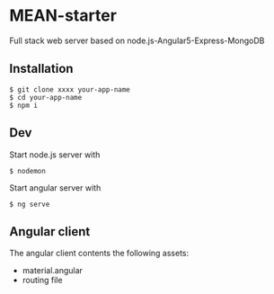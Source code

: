 # MEAN-starter

Full stack web server based on node.js-Angular5-Express-MongoDB

## Installation
```prompt
$ git clone xxxx your-app-name
$ cd your-app-name
$ npm i
```

## Dev
Start node.js server with
```prompt
$ nodemon
````

Start angular server with
```prompt
$ ng serve
```

## Angular client
The angular client contents the following assets:
- material.angular
- routing file

